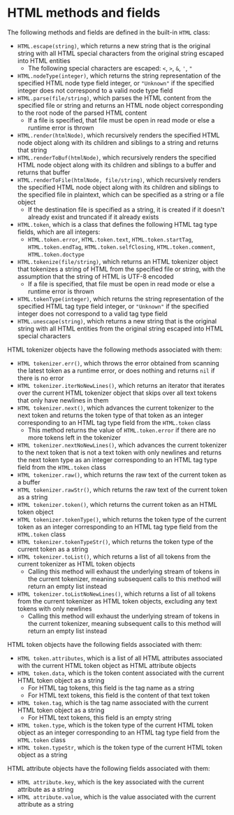 # HTML methods and fields

The following methods and fields are defined in the built-in `HTML` class:
- `HTML.escape(string)`, which returns a new string that is the original string with all HTML special characters from the original string escaped into HTML entities
    - The following special characters are escaped: `<`, `>`, `&`, `'`, `"`
- `HTML.nodeType(integer)`, which returns the string representation of the specified HTML node type field integer, or `"Unknown"` if the specified integer does not correspond to a valid node type field
- `HTML.parse(file/string)`, which parses the HTML content from the specified file or string and returns an HTML node object corresponding to the root node of the parsed HTML content
    - If a file is specified, that file must be open in read mode or else a runtime error is thrown
- `HTML.render(htmlNode)`, which recursively renders the specified HTML node object along with its children and siblings to a string and returns that string
- `HTML.renderToBuf(htmlNode)`, which recursively renders the specified HTML node object along with its children and siblings to a buffer and returns that buffer
- `HTML.renderToFile(htmlNode, file/string)`, which recursively renders the specified HTML node object along with its children and siblings to the specified file in plaintext, which can be specified as a string or a file object
    - If the destination file is specified as a string, it is created if it doesn't already exist and truncated if it already exists
- `HTML.token`, which is a class that defines the following HTML tag type fields, which are all integers:
    - `HTML.token.error`, `HTML.token.text`, `HTML.token.startTag`, `HTML.token.endTag`, `HTML.token.selfClosing`, `HTML.token.comment`, `HTML.token.doctype`
- `HTML.tokenize(file/string)`, which returns an HTML tokenizer object that tokenizes a string of HTML from the specified file or string, with the assumption that the string of HTML is UTF-8 encoded
    - If a file is specified, that file must be open in read mode or else a runtime error is thrown
- `HTML.tokenType(integer)`, which returns the string representation of the specified HTML tag type field integer, or `"Unknown"` if the specified integer does not correspond to a valid tag type field
- `HTML.unescape(string)`, which returns a new string that is the original string with all HTML entities from the original string escaped into HTML special characters

HTML tokenizer objects have the following methods associated with them:
- `HTML tokenizer.err()`, which throws the error obtained from scanning the latest token as a runtime error, or does nothing and returns `nil` if there is no error
- `HTML tokenizer.iterNoNewLines()`, which returns an iterator that iterates over the current HTML tokenizer object that skips over all text tokens that only have newlines in them
- `HTML tokenizer.next()`, which advances the current tokenizer to the next token and returns the token type of that token as an integer corresponding to an HTML tag type field from the `HTML.token` class
    - This method returns the value of `HTML.token.error` if there are no more tokens left in the tokenizer
- `HTML tokenizer.nextNoNewLines()`, which advances the current tokenizer to the next token that is not a text token with only newlines and returns the next token type as an integer corresponding to an HTML tag type field from the `HTML.token` class
- `HTML tokenizer.raw()`, which returns the raw text of the current token as a buffer
- `HTML tokenizer.rawStr()`, which returns the raw text of the current token as a string
- `HTML tokenizer.token()`, which returns the current token as an HTML token object
- `HTML tokenizer.tokenType()`, which returns the token type of the current token as an integer corresponding to an HTML tag type field from the `HTML.token` class
- `HTML tokenizer.tokenTypeStr()`, which returns the token type of the current token as a string
- `HTML tokenizer.toList()`, which returns a list of all tokens from the current tokenizer as HTML token objects
    - Calling this method will exhaust the underlying stream of tokens in the current tokenizer, meaning subsequent calls to this method will return an empty list instead
- `HTML tokenizer.toListNoNewLines()`, which returns a list of all tokens from the current tokenizer as HTML token objects, excluding any text tokens with only newlines
    - Calling this method will exhaust the underlying stream of tokens in the current tokenizer, meaning subsequent calls to this method will return an empty list instead

HTML token objects have the following fields associated with them:
- `HTML token.attributes`, which is a list of all HTML attributes associated with the current HTML token object as HTML attribute objects
- `HTML token.data`, which is the token content associated with the current HTML token object as a string
    - For HTML tag tokens, this field is the tag name as a string
    - For HTML text tokens, this field is the content of that text token
- `HTML token.tag`, which is the tag name associated with the current HTML token object as a string
    - For HTML text tokens, this field is an empty string
- `HTML token.type`, which is the token type of the current HTML token object as an integer corresponding to an HTML tag type field from the `HTML.token` class
- `HTML token.typeStr`, which is the token type of the current HTML token object as a string

HTML attribute objects have the following fields associated with them:
- `HTML attribute.key`, which is the key associated with the current attribute as a string
- `HTML attribute.value`, which is the value associated with the current attribute as a string
